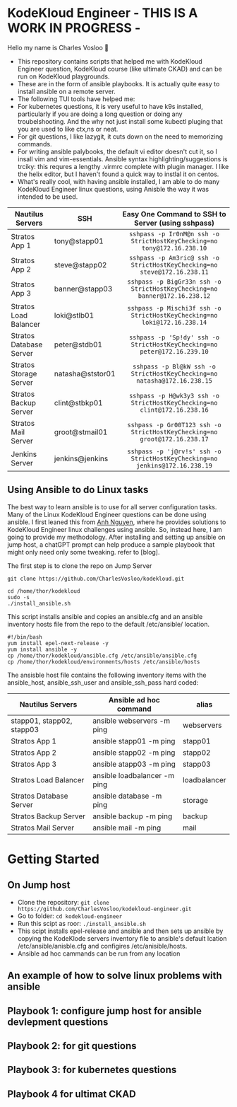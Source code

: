 # KodeKloud Engineer   -   THIS IS A WORK IN PROGRESS   -

Hello my name is Charles Vosloo 👋

- This repository contains scripts that helped me with KodeKloud Engineer question, KodeKloud course (like ultimate CKAD) and can be run on KodeKloud playgrounds.
- These are in the form of ansible playbooks. It is actually quite easy to install ansible on a remote server.
- The following TUI tools have helped me:
- For kubernetes questions, it is very useful to have k9s installed, particularly if you are doing a long question or doing any troubelshooting. And the why not just install some kubectl pluging that you are used to like ctx,ns or neat.   
- For git questions, I like lazygit, it cuts down on the need to memorizing commands.
- For writing ansible palybooks, the default vi editor doesn't cut it, so I insall vim and vim-essentials. Ansible syntax highlighting/suggestions is trciky: this requres a lengthy .virmrc complete with plugin manager. I like the helix editor, but I haven't found a quick way to instlal it on centos.          
- What's really cool, with having ansible installed, I am able to do many KodeKloud Engineer linux questions, using Anisble the way it was intended to be used.   



| Nautilus Servers         |      SSH                 | Easy One Command to SSH to Server (using sshpass)                             |
|--------------------------|--------------------------|:-----------------------------------------------------------------------------:|
| Stratos App 1            |  tony@stapp01            |  `sshpass -p Ir0nM@n ssh -o StrictHostKeyChecking=no tony@172.16.238.10`      |
| Stratos App 2            |  steve@stapp02           |  `sshpass -p Am3ric@ ssh -o StrictHostKeyChecking=no steve@172.16.238.11`     |
| Stratos App 3            |  banner@stapp03          |  `sshpass -p BigGr33n ssh -o StrictHostKeyChecking=no banner@172.16.238.12`   |
| Stratos Load Balancer    |  loki@stlb01             |  `sshpass -p Mischi3f ssh -o StrictHostKeyChecking=no loki@172.16.238.14`     |
| Stratos Database Server  |  peter@stdb01            |  `sshpass -p 'Sp!dy' ssh -o StrictHostKeyChecking=no peter@172.16.239.10`     |
| Stratos Storage Server   |  natasha@ststor01        |  `sshpass -p Bl@kW ssh -o StrictHostKeyChecking=no natasha@172.16.238.15`     |
| Stratos Backup Server    |  clint@stbkp01           |  `sshpass -p H@wk3y3 ssh -o StrictHostKeyChecking=no clint@172.16.238.16`     |
| Stratos Mail Server      |  groot@stmail01          |  `sshpass -p Gr00T123 ssh -o StrictHostKeyChecking=no groot@172.16.238.17`    |
| Jenkins Server           |  jenkins@jenkins         |  `sshpass -p 'j@rv!s' ssh -o StrictHostKeyChecking=no jenkins@172.16.238.19`  |

## Using Ansible to do Linux tasks

The best way to learn ansible is to use for all server configuration tasks.  Many of the Linux KodeKloud Engineer questions can be done using ansible. I first leaned this from [Anh Nguyen](https://github.com/ntheanh201/kodekloud-engineer), where he provides solutions to KodeKloud Engineer linux challenges using ansible. So, instead here, I am going to provide my methodology. After installing and setting up ansible on jump host, a chatGPT prompt can help produce a sample playbook that might only need only some tweaking. refer to [blog].

The first step is to clone the repo on Jump Server 
```
git clone https://github.com/CharlesVosloo/kodekloud.git
```
```
cd /home/thor/kodekloud 
sudo -s 
./install_ansible.sh  
```
This script installs ansible and copies an ansible.cfg and an ansible inventory hosts file from the repo to the default /etc/ansible/ location.
```
#!/bin/bash
yum install epel-next-release -y
yum install ansible -y
cp /home/thor/kodekloud/ansible.cfg /etc/ansible/ansible.cfg
cp /home/thor/kodekloud/environments/hosts /etc/ansible/hosts
```

The ansisble host file contains the following inventory items with the ansible_host, ansible_ssh_user and ansible_ssh_pass hard coded:

 Nautilus Servers            | Ansible ad hoc command            | alias
|----------------------------|-----------------------------------|---------------|
| stapp01, stapp02, stapp03  |  ansible webservers -m ping       | webservers
| Stratos App 1              |  ansible stapp01 -m ping          | stapp01                                         |
| Stratos App 2              |  ansible stapp02 -m ping          | stapp02                                          |
| Stratos App 3              |  ansible atapp03 -m ping          | stapp03
| Stratos Load Balancer      |  ansible loadbalancer -m ping     | loadbalancer 
| Stratos Database Server    |  ansible database -m ping         | storage
| Stratos Backup Server      |  ansible backup -m ping           | backup
| Stratos Mail Server        |  ansible mail -m ping             | mail










# Getting Started

## On Jump host

- Clone the repository: `git clone https://github.com/CharlesVosloo/kodekloud-engineer.git`
- Go to folder: `cd kodekloud-engineer`
- Run this scipt as roor: `./install_ansible.sh`
- This scipt installs epel-release and ansible and then sets up ansible by copying the KodeKlode servers inventory file to ansible's default lcation /etc/ansible/anisble.cfg and configires /etc/anisible/hosts. 
- Ansible ad hoc cammands can be run from any location

## An example of how to solve linux problems with ansible

## Playbook 1: configure jump host for ansible devlepment questions
## Playbook 2: for git questions
## Playbook 3: for kubernetes questions
## Playbook 4  for ultimat CKAD 
